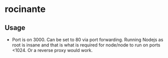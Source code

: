 # rocinante

## Usage
* Port is on 3000. Can be set to 80 via port forwarding. Running Nodejs as root
is insane and that is what is required for node/node to run on ports <1024. Or a
reverse proxy would work. 
